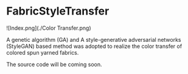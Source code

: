 # FabricStyleTransfer

![Index.png](./Color Transfer.png)

A genetic algorithm (GA) and A style-generative adversarial networks (StyleGAN) based method was adopted to realize the color transfer of colored spun yarned fabrics.

The source code will be coming soon.
